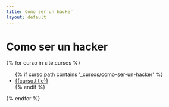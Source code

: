 ```yaml
---
title: Como ser un hacker
layout: default
---
```


# Como ser un hacker
{% for curso in site.cursos %}   
<ul>
	{% if curso.path contains '_cursos/como-ser-un-hacker' %}
	<li><a href="{{curso.url}}">{{curso.title}}</a></li>
	{% endif %}	
</ul>	
{% endfor %}